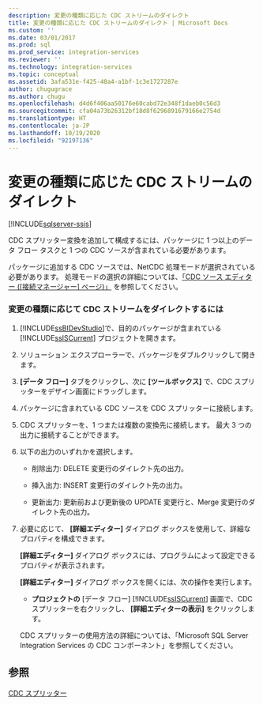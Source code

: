 ```yaml
---
description: 変更の種類に応じた CDC ストリームのダイレクト
title: 変更の種類に応じた CDC ストリームのダイレクト | Microsoft Docs
ms.custom: ''
ms.date: 03/01/2017
ms.prod: sql
ms.prod_service: integration-services
ms.reviewer: ''
ms.technology: integration-services
ms.topic: conceptual
ms.assetid: 3afa531e-f425-40a4-a1bf-1c3e1727287e
author: chugugrace
ms.author: chugu
ms.openlocfilehash: d4d6f406aa50176e60cabd72e348f1daeb0c56d3
ms.sourcegitcommit: cfa04a73b26312bf18d8f6296891679166e2754d
ms.translationtype: HT
ms.contentlocale: ja-JP
ms.lasthandoff: 10/19/2020
ms.locfileid: "92197136"
---
```

# <a name="direct-the-cdc-stream-according-to-the-type-of-change"></a>変更の種類に応じた CDC ストリームのダイレクト

[!INCLUDE[sqlserver-ssis](../../includes/applies-to-version/sqlserver-ssis.md)]


  CDC スプリッター変換を追加して構成するには、パッケージに 1 つ以上のデータ フロー タスクと 1 つの CDC ソースが含まれている必要があります。  
  
 パッケージに追加する CDC ソースでは、NetCDC 処理モードが選択されている必要があります。 処理モードの選択の詳細については、[「CDC ソース エディター ([接続マネージャー] ページ)」](./cdc-source.md) を参照してください。  
  
### <a name="to-direct-the-cdc-stream-according-to-the-type-of-change"></a>変更の種類に応じて CDC ストリームをダイレクトするには  
  
1.  [!INCLUDE[ssBIDevStudio](../../includes/ssbidevstudio-md.md)]で、目的のパッケージが含まれている [!INCLUDE[ssISCurrent](../../includes/ssiscurrent-md.md)] プロジェクトを開きます。  
  
2.  ソリューション エクスプローラーで、パッケージをダブルクリックして開きます。  
  
3.  **[データ フロー]** タブをクリックし、次に **[ツールボックス]** で、CDC スプリッターをデザイン画面にドラッグします。  
  
4.  パッケージに含まれている CDC ソースを CDC スプリッターに接続します。  
  
5.  CDC スプリッターを、1 つまたは複数の変換先に接続します。 最大 3 つの出力に接続することができます。  
  
6.  以下の出力のいずれかを選択します。  
  
    -   削除出力: DELETE 変更行のダイレクト先の出力。  
  
    -   挿入出力: INSERT 変更行のダイレクト先の出力。  
  
    -   更新出力: 更新前および更新後の UPDATE 変更行と、Merge 変更行のダイレクト先の出力。  
  
7.  必要に応じて、 **[詳細エディター]** ダイアログ ボックスを使用して、詳細なプロパティを構成できます。  
  
     **[詳細エディター]** ダイアログ ボックスには、プログラムによって設定できるプロパティが表示されます。  
  
     **[詳細エディター]** ダイアログ ボックスを開くには、次の操作を実行します。  
  
    -   **プロジェクトの** [データ フロー] [!INCLUDE[ssISCurrent](../../includes/ssiscurrent-md.md)] 画面で、CDC スプリッターを右クリックし、 **[詳細エディターの表示]** をクリックします。  
  
     CDC スプリッターの使用方法の詳細については、「Microsoft SQL Server Integration Services の CDC コンポーネント」を参照してください。  
  
## <a name="see-also"></a>参照  
 [CDC スプリッター](../../integration-services/data-flow/cdc-splitter.md)  
  
